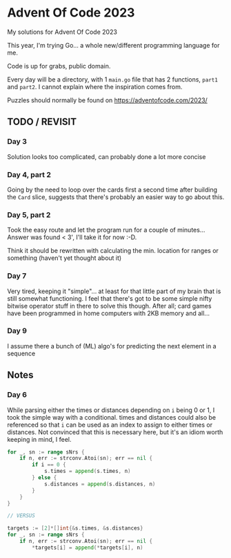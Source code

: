# Advent Of Code 2023
My solutions for Advent Of Code 2023

This year, I'm trying Go... a whole new/different programming language for me.

Code is up for grabs, public domain.

Every day will be a directory, with 1 `main.go` file that has 2 functions, `part1` and `part2`.
I cannot explain where the inspiration comes from.

Puzzles should normally be found on https://adventofcode.com/2023/


## TODO / REVISIT

### Day 3
Solution looks too complicated, can probably done a lot more concise

### Day 4, part 2
Going by the need to loop over the cards first a second time after building the `Card` slice, suggests that there's probably an easier way to go about this.

### Day 5, part 2
Took the easy route and let the program run for a couple of minutes... Answer was found < 3', I'll take it for now :-D.

Think it should be rewritten with calculating the min. location for ranges or something (haven't yet thought about it)

### Day 7
Very tired, keeping it "simple"... at least for that little part of my brain that is still somewhat functioning.
I feel that there's got to be some simple nifty bitwise operator stuff in there to solve this though.
After all; card games have been programmed in home computers with 2KB memory and all...

### Day 9
I assume there a bunch of (ML) algo's for predicting the next element in a sequence


## Notes

### Day 6
While parsing either the times or distances depending on `i` being 0 or 1, I took the simple way with a conditional.
times and distances could also be referenced so that `i` can be used as an index to assign to either times or distances.
Not convinced that this is necessary here, but it's an idiom worth keeping in mind, I feel.
```Go
for _, sn := range sNrs {
    if n, err := strconv.Atoi(sn); err == nil {
        if i == 0 {
            s.times = append(s.times, n)
        } else {
            s.distances = append(s.distances, n)
        }
    }
}

// VERSUS

targets := [2]*[]int{&s.times, &s.distances}
for _, sn := range sNrs {
    if n, err := strconv.Atoi(sn); err == nil {
        *targets[i] = append(*targets[i], n)
```
